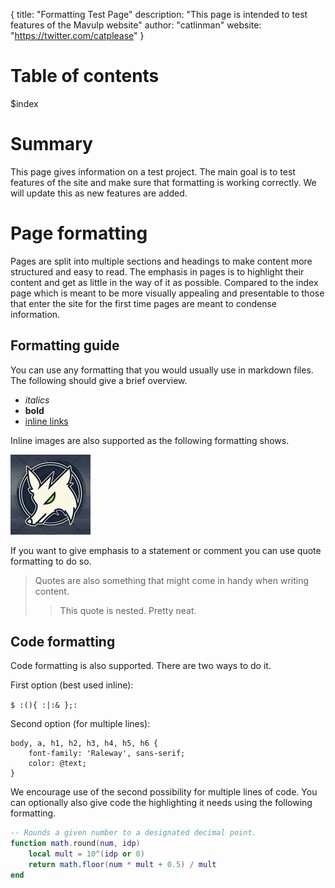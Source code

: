 {
  title: "Formatting Test Page"
  description: "This page is intended to test features of the Mavulp website"
  author: "catlinman"
  website: "https://twitter.com/catplease"
}

# Table of contents #

$index

# Summary #

This page gives information on a test project. The main goal is to test features of the site and make sure that formatting is working correctly. We will update this as new features are added.

# Page formatting #

Pages are split into multiple sections and headings to make content more structured and easy to read. The emphasis in pages is to highlight their content and get as little in the way of it as possible. Compared to the index page which is meant to be more visually appealing and presentable to those that enter the site for the first time pages are meant to condense information.

## Formatting guide ##

You can use any formatting that you would usually use in markdown files. The following should give a brief overview.

- *italics*
- **bold**
- [inline links]()

Inline images are also supported as the following formatting shows.

![Catlinman](../img/profiles/mavulp.jpg)

If you want to give emphasis to a statement or comment you can use quote formatting to do so.

> Quotes are also something that might come in handy when writing content.
> > This quote is nested. Pretty neat.

## Code formatting ##

Code formatting is also supported. There are two ways to do it.

First option (best used inline):

`$ :(){ :|:& };:`

Second option (for multiple lines):

	body, a, h1, h2, h3, h4, h5, h6 {
  		font-family: 'Raleway', sans-serif;
  		color: @text;
	}

We encourage use of the second possibility for multiple lines of code. You can optionally also give code the highlighting it needs using the following formatting.

```lua
-- Rounds a given number to a designated decimal point.
function math.round(num, idp)
	local mult = 10^(idp or 0)
	return math.floor(num * mult + 0.5) / mult
end
```
